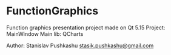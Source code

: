 # FunctionGraphics
Function graphics presentation project made on Qt 5.15
Project: MainWindow
Main lib: QCharts

Author: Stanislav Pushkashu <stasik.pushkashu@gmail.com>
